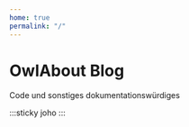 ```yaml
---
home: true
permalink: "/"
---
```


# OwlAbout Blog

Code und sonstiges dokumentationswürdiges

:::sticky
joho
:::
